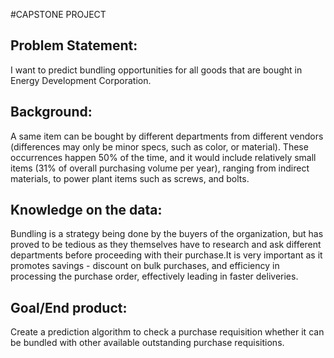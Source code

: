 #CAPSTONE PROJECT

## Problem Statement:
I want to predict bundling opportunities for all goods that are bought in Energy Development Corporation. 

## Background:
A same item can be bought by different departments from different vendors (differences may only be minor specs, such as color, or material). These occurrences happen 50% of the time, and it would include relatively small items (31% of overall purchasing volume per year), ranging from indirect materials, to power plant items such as screws, and bolts.

## Knowledge on the data:
Bundling is a strategy being done by the buyers of the organization, but has proved to be tedious as they themselves have to research and ask different departments before proceeding with their purchase.It is very important as it promotes savings - discount on bulk purchases, and efficiency in processing the purchase order, effectively leading in faster deliveries.

## Goal/End product:
Create a prediction algorithm to check a purchase requisition whether it can be bundled with other available outstanding purchase requisitions. 
